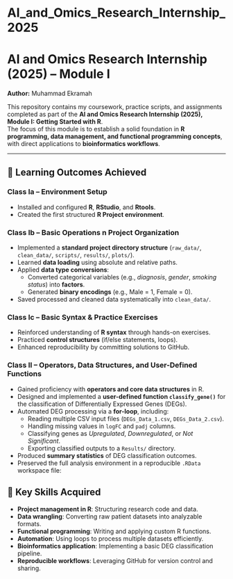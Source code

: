 # AI_and_Omics_Research_Internship_2025
 
# AI and Omics Research Internship (2025) – Module I  
**Author:** Muhammad Ekramah  

This repository contains my coursework, practice scripts, and assignments completed as part of the **AI and Omics Research Internship (2025), Module I: Getting Started with R**.  
The focus of this module is to establish a solid foundation in **R programming, data management, and functional programming concepts**, with direct applications to **bioinformatics workflows**.  

---

## 📘 Learning Outcomes Achieved  

### Class Ia – Environment Setup
- Installed and configured **R**, **RStudio**, and **Rtools**.  
- Created the first structured **R Project environment**.  

### Class Ib – Basic Operations n Project Organization
- Implemented a **standard project directory structure** (`raw_data/`, `clean_data/`, `scripts/`, `results/`, `plots/`).  
- Learned **data loading** using absolute and relative paths.  
- Applied **data type conversions**:
  - Converted categorical variables (e.g., *diagnosis*, *gender*, *smoking status*) into **factors**.  
  - Generated **binary encodings** (e.g., Male = 1, Female = 0).  
- Saved processed and cleaned data systematically into `clean_data/`.  

### Class Ic – Basic Syntax & Practice Exercises
- Reinforced understanding of **R syntax** through hands-on exercises.  
- Practiced **control structures** (if/else statements, loops).  
- Enhanced reproducibility by committing solutions to GitHub.  

### Class II – Operators, Data Structures, and User-Defined Functions
- Gained proficiency with **operators and core data structures** in R.  
- Designed and implemented a **user-defined function `classify_gene()`** for the classification of Differentially Expressed Genes (DEGs).  
- Automated DEG processing via a **for-loop**, including:
  - Reading multiple CSV input files (`DEGs_Data_1.csv`, `DEGs_Data_2.csv`).  
  - Handling missing values in `logFC` and `padj` columns.  
  - Classifying genes as *Upregulated*, *Downregulated*, or *Not Significant*.  
  - Exporting classified outputs to a `Results/` directory.  
- Produced **summary statistics** of DEG classification outcomes.  
- Preserved the full analysis environment in a reproducible `.RData` workspace file:  



## 🎯 Key Skills Acquired
- **Project management in R**: Structuring research code and data.  
- **Data wrangling**: Converting raw patient datasets into analyzable formats.  
- **Functional programming**: Writing and applying custom R functions.  
- **Automation**: Using loops to process multiple datasets efficiently.  
- **Bioinformatics application**: Implementing a basic DEG classification pipeline.  
- **Reproducible workflows**: Leveraging GitHub for version control and sharing.  
